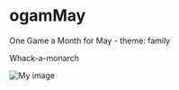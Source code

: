 
ogamMay
=======

One Game a Month for May - theme: family

Whack-a-monarch

 ![My image](https://raw.github.com/left23/ogamMay/v2/scene-all.jpg)
